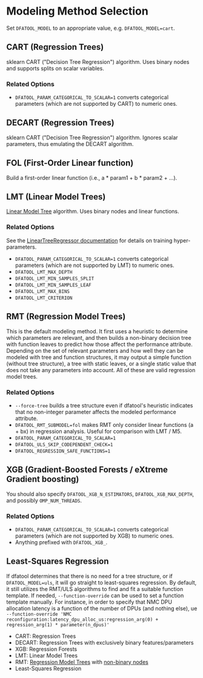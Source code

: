 # Modeling Method Selection

Set `DFATOOL_MODEL` to an appropriate value, e.g. `DFATOOL_MODEL=cart`.

## CART (Regression Trees)

sklearn CART ("Decision Tree Regression") algorithm. Uses binary nodes and supports splits on scalar variables.

### Related Options

* `DFATOOL_PARAM_CATEGORICAL_TO_SCALAR=1` converts categorical parameters (which are not supported by CART) to numeric ones.

## DECART (Regression Trees)

sklearn CART ("Decision Tree Regression") algorithm. Ignores scalar parameters, thus emulating the DECART algorithm.

## FOL (First-Order Linear function)

Build a first-order linear function (i.e., a * param1 + b * param2 + ...).

## LMT (Linear Model Trees)

[Linear Model Tree](https://github.com/cerlymarco/linear-tree) algorithm. Uses binary nodes and linear functions.

### Related Options

See the [LinearTreeRegressor documentation](lib/lineartree/lineartree.py) for details on training hyper-parameters.

* `DFATOOL_PARAM_CATEGORICAL_TO_SCALAR=1` converts categorical parameters (which are not supported by LMT) to numeric ones.
* `DFATOOL_LMT_MAX_DEPTH`
* `DFATOOL_LMT_MIN_SAMPLES_SPLIT`
* `DFATOOL_LMT_MIN_SAMPLES_LEAF`
* `DFATOOL_LMT_MAX_BINS`
* `DFATOOL_LMT_CRITERION`

## RMT (Regression Model Trees)

This is the default modeling method.
It first uses a heuristic to determine which parameters are relevant, and then builds a non-binary decision tree with function leaves to predict how those affect the performance attribute.
Depending on the set of relevant parameters and how well they can be modeled with tree and function structures, it may output a simple function (without tree structure), a tree with static leaves, or a single static value that does not take any parameters into account.
All of these are valid regression model trees.

### Related Options

* `--force-tree` builds a tree structure even if dfatool's heuristic indicates that no non-integer parameter affects the modeled performance attribute.
* `DFATOOL_RMT_SUBMODEL=fol` makes RMT only consider linear functions (a + bx) in regression analysis. Useful for comparison with LMT / M5.
* `DFATOOL_PARAM_CATEGORICAL_TO_SCALAR=1`
* `DFATOOL_ULS_SKIP_CODEPENDENT_CHECK=1`
* `DFATOOL_REGRESSION_SAFE_FUNCTIONS=1`

## XGB (Gradient-Boosted Forests / eXtreme Gradient boosting)

You should also specify `DFATOOL_XGB_N_ESTIMATORS`, `DFATOOL_XGB_MAX_DEPTH`, and possibly `OMP_NUM_THREADS`.

### Related Options

* `DFATOOL_PARAM_CATEGORICAL_TO_SCALAR=1` converts categorical parameters (which are not supported by XGB) to numeric ones.
* Anything prefixed with `DFATOOL_XGB_`.

## Least-Squares Regression

If dfatool determines that there is no need for a tree structure, or if `DFATOOL_MODEL=uls`, it will go straight to least-squares regression.
By default, it still utilizes the RMT/ULS algorithms to find and fit a suitable function template.
If needed, `--function-override` can be used to set a function template manually.
For instance, in order to specify that NMC DPU allocation latency is a function of the number of DPUs (and nothing else), ue `--function-override 'NMC reconfiguration:latency_dpu_alloc_us:regression_arg(0) + regression_arg(1) * parameter(n_dpus)'`

* CART: Regression Trees
* DECART: Regression Trees with exclusively binary features/parameters
* XGB: Regression Forests
* LMT: Linear Model Trees
* RMT: [Regression Model Trees](https://ess.cs.uos.de/static/papers/Friesel-2022-CPSIoTBench.pdf) with [non-binary nodes](https://ess.cs.uos.de/static/papers/Friesel-2022-CAIN.pdf)
* Least-Squares Regression

